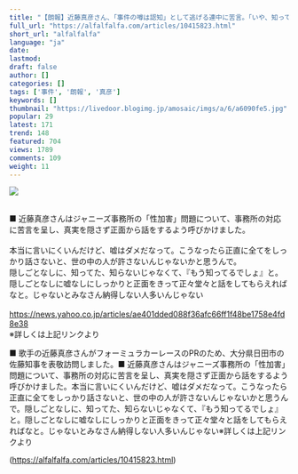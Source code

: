 ```yaml
---
title: "【朗報】近藤真彦さん、「事件の噂は認知」として逃げる連中に苦言。「いや、知ってるでしょ」 : アルファルファモザイク"
full_url: "https://alfalfalfa.com/articles/10415823.html"
short_url: "alfalfalfa"
language: "ja"
date: 
lastmod: 
draft: false
author: []
categories: []
tags: ['事件', '朗報', '真彦']
keywords: []
thumbnail: "https://livedoor.blogimg.jp/amosaic/imgs/a/6/a6090fe5.jpg"
popular: 29
latest: 171
trend: 148
featured: 704
views: 1789
comments: 109
weight: 11
---
```


![](https://livedoor.blogimg.jp/amosaic/imgs/a/6/a6090fe5.jpg)

<div><br> ■ 近藤真彦さんはジャニーズ事務所の「性加害」問題について、事務所の対応に苦言を呈し、真実を隠さず正面から話をするよう呼びかけました。<br> <br> 本当に言いにくいんだけど、嘘はダメだなって。こうなったら正直に全てをしっかり話さないと、世の中の人が許さないんじゃないかと思うんで。<br> 隠しごとなしに、知ってた、知らないじゃなくて、『もう知ってるでしょ』と。隠しごとなしに嘘なしにしっかりと正面をきって正々堂々と話をしてもらえればなと。じゃないとみなさん納得しない人多いんじゃない<br> <br> <a href='https://news.yahoo.co.jp/articles/ae401dded088f36afc66ff1f48be1758e4fd8e38' target='_blank' rel='nofollow'>https://news.yahoo.co.jp/articles/ae401dded088f36afc66ff1f48be1758e4fd8e38</a><br> ※詳しくは上記リンクより<br> <p>■ 歌手の近藤真彦さんがフォーミュラカーレースのPRのため、大分県日田市の佐藤知事を表敬訪問しました。■ 近藤真彦さんはジャニーズ事務所の「性加害」問題について、事務所の対応に苦言を呈し、真実を隠さず正面から話をするよう呼びかけました。本当に言いにくいんだけど、嘘はダメだなって。こうなったら正直に全てをしっかり話さないと、世の中の人が許さないんじゃないかと思うんで。隠しごとなしに、知ってた、知らないじゃなくて、『もう知ってるでしょ』と。隠しごとなしに嘘なしにしっかりと正面をきって正々堂々と話をしてもらえればなと。じゃないとみなさん納得しない人多いんじゃない※詳しくは上記リンクより</p></div>

(https://alfalfalfa.com/articles/10415823.html)
